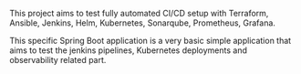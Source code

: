 
This project aims to test fully automated CI/CD setup with Terraform, Ansible, Jenkins, Helm, Kubernetes, Sonarqube, 
Prometheus, Grafana.

This specific Spring Boot application is a very basic simple application that aims to test the jenkins pipelines, 
Kubernetes deployments and observability related part.